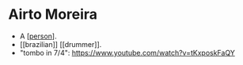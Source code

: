 # Airto Moreira

- A [[person]].
- [[brazilian]] [[drummer]].
- "tombo in 7/4": https://www.youtube.com/watch?v=tKxposkFaQY


[//begin]: # "Autogenerated link references for markdown compatibility"
[person]: person "Person"
[//end]: # "Autogenerated link references"